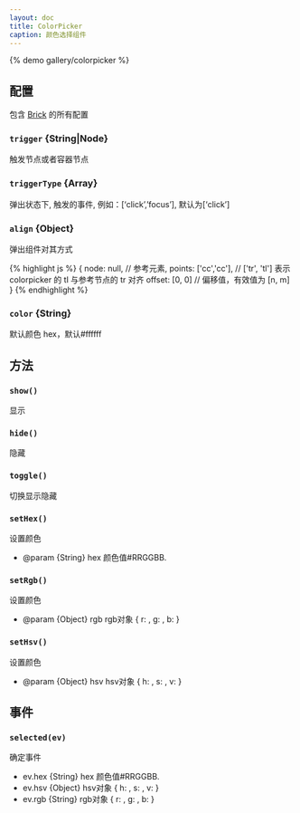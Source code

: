 ```yaml
---
layout: doc
title: ColorPicker
caption: 颜色选择组件
---
```


{% demo gallery/colorpicker %}

## 配置

包含 [Brick](/brix/core/brick) 的所有配置

### `trigger` {String|Node}

触发节点或者容器节点

### `triggerType` {Array}

弹出状态下, 触发的事件, 例如：[‘click’,’focus’], 默认为[‘click’]
### `align` {Object}

弹出组件对其方式

{% highlight js %}
 {
    node: null,         // 参考元素,
    points: ['cc','cc'], // ['tr', 'tl'] 表示 colorpicker 的 tl 与参考节点的 tr 对齐
    offset: [0, 0]      // 偏移值，有效值为 [n, m]
}
{% endhighlight %}

### `color` {String}

默认颜色 hex，默认#ffffff

## 方法

### `show()`

显示

### `hide()`

隐藏

### `toggle()`

切换显示隐藏

### `setHex()`

设置颜色

* @param {String} hex 颜色值#RRGGBB.

### `setRgb()`

设置颜色

* @param {Object} rgb rgb对象 { r: <red>, g: <green>, b: <blue> }

### `setHsv()`

设置颜色

* @param {Object} hsv hsv对象 { h: <hue>, s: <saturation>, v: <value> }

## 事件

### `selected(ev)`

确定事件

* ev.hex {String} hex 颜色值#RRGGBB.
* ev.hsv {Object} hsv对象 { h: <hue>, s: <saturation>, v: <value> }
* ev.rgb {String} rgb对象 { r: <red>, g: <green>, b: <blue> }

